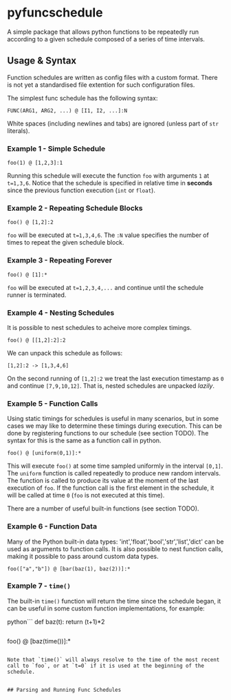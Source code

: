 # pyfuncschedule

A simple package that allows python functions to be repeatedly run according to a given schedule composed of a series of time intervals.

## Usage & Syntax

Function schedules are written as config files with a custom format. There is not yet a standardised file extention for such configuration files.

The simplest func schedule has the following syntax: 
```
FUNC(ARG1, ARG2, ...) @ [I1, I2, ...]:N
```
White spaces (including newlines and tabs) are ignored (unless part of `str` literals).

### Example 1 - Simple Schedule
```
foo(1) @ [1,2,3]:1
```

Running this schedule will execute the function `foo` with arguments `1` at `t=1,3,6`. Notice that the schedule is specified in relative time in __seconds__ since the previous function execution (`int` or `float`).

### Example 2 - Repeating Schedule Blocks
```
foo() @ [1,2]:2
```

`foo` will be executed at `t=1,3,4,6`. The `:N` value specifies the number of times to repeat the given schedule block.

### Example 3 - Repeating Forever
```
foo() @ [1]:*
```

`foo` will be executed at `t=1,2,3,4,...` and continue until the schedule runner is terminated.

### Example 4 - Nesting Schedules

It is possible to nest schedules to acheive more complex timings.
```
foo() @ [[1,2]:2]:2
```
We can unpack this schedule as follows:
```
[1,2]:2 -> [1,3,4,6]
```
On the second running of `[1,2]:2` we treat the last execution timestamp as `0` and continue `[7,9,10,12]`. That is, nested schedules are unpacked _lazily_.

### Example 5 - Function Calls

Using static timings for schedules is useful in many scenarios, but in some cases we may like to determine these timings during execution. This can be done by registering functions to our schedule (see section TODO).
The syntax for this is the same as a function call in python.

```
foo() @ [uniform(0,1)]:*
```

This will execute `foo()` at some time sampled uniformly in the interval `[0,1]`. The `uniform` function is called repeatedly to produce new random intervals. The function is called to produce its value at the moment of the last execution of `foo`. If the function call is the first element in the schedule, it will be called at time `0` (`foo` is not executed at this time).


There are a number of useful built-in functions (see section TODO).

### Example 6 - Function Data

Many of the Python built-in data types: 'int','float','bool','str','list','dict' can be used as arguments to function calls. It is also possible to nest function calls, making it possible to pass around custom data types. 
```
foo(["a","b"]) @ [bar(baz(1), baz(2))]:*
```

### Example 7 - `time()`

The built-in `time()` function will return the time since the schedule began, it can be useful in some custom function implementations, for example: 

python```
def baz(t):
  return (t+1)*2
```
```
foo() @ [baz(time())]:*
```

Note that `time()` will always resolve to the time of the most recent call to `foo`, or at `t=0` if it is used at the beginning of the schedule.


## Parsing and Running Func Schedules





